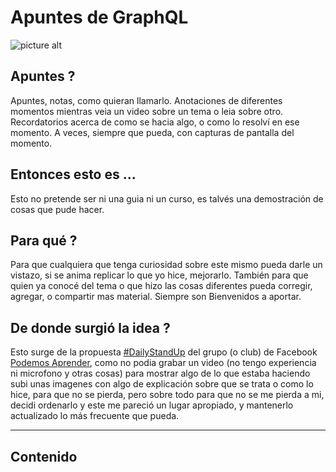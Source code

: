 # Apuntes de GraphQL
![picture alt](https://cdn-images-1.medium.com/max/1200/1*RHQ7lpGDV_M3yWRa9DiR2g.png "GraphQL")
## Apuntes ?
Apuntes, notas, como quieran llamarlo. 
Anotaciones de diferentes momentos mientras veia un video sobre un tema o leia sobre otro.
Recordatorios acerca de como se hacia algo, o como lo resolví en ese momento.
A veces, siempre que pueda, con capturas de pantalla del momento.
## Entonces esto es ...
Esto no pretende ser ni una guia ni un curso, es talvés una demostración de cosas que pude hacer.
## Para qué ? 
Para que cualquiera que tenga curiosidad sobre este mismo pueda darle un vistazo, si se anima replicar lo que yo hice, mejorarlo.
También para que quien ya conocé del tema o que hizo las cosas diferentes pueda corregir, agregar, o compartir mas material. Siempre son Bienvenidos a aportar.
## De donde surgió la idea ?
Esto surge de la propuesta [#DailyStandUp](https://www.facebook.com/hashtag/dailystandup?source=feed_text&epa=HASHTAG) del grupo (o club) de Facebook [Podemos Aprender](https://www.facebook.com/groups/571508276552938/), como no podia grabar un video (no tengo experiencia ni microfono y otras cosas) para mostrar algo de lo que estaba haciendo subi unas imagenes con algo de explicación sobre que se trata o como lo hice, para que no se pierda, pero sobre todo para que no se me pierda a mi, decidi ordenarlo y este me pareció un lugar apropiado, y mantenerlo actualizado lo más frecuente que pueda.
- - - -
## Contenido
